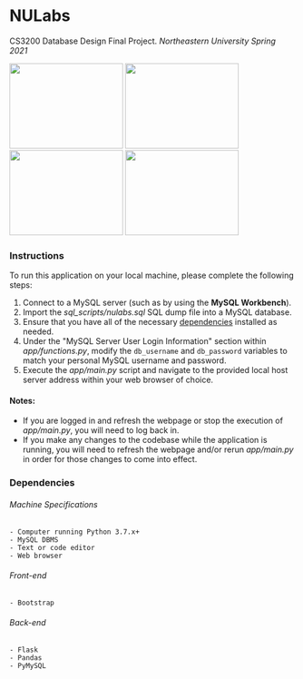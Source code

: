 # NULabs

CS3200 Database Design Final Project. _Northeastern University Spring 2021_

<img src="static/homepage.jpg" width="200" height="150">
<img src="static/student.jpg" width="200" height="150">
<img src="static/pi.jpg" width="200" height="150">
<img src="static/admin.jpg" width="200" height="150">

### Instructions

To run this application on your local machine, please complete the following steps:
1. Connect to a MySQL server (such as by using the __MySQL Workbench__).
2. Import the *sql_scripts/nulabs.sql* SQL dump file into a MySQL database.
3. Ensure that you have all of the necessary [dependencies](#dependencies) installed as needed.
4. Under the "MySQL Server User Login Information" section within *app/functions.py*, modify the ```db_username``` and ```db_password``` variables to match your personal MySQL username and password.
5. Execute the *app/main.py* script and navigate to the provided local host server address within your web browser of choice.

#### Notes:
- If you are logged in and refresh the webpage or stop the execution of *app/main.py*, you will need to log back in.
- If you make any changes to the codebase while the application is running, you will need to refresh the webpage and/or rerun *app/main.py* in order for those changes to come into effect.

### Dependencies

###### Machine Specifications

    - Computer running Python 3.7.x+
    - MySQL DBMS
    - Text or code editor
    - Web browser

###### Front-end

    - Bootstrap

###### Back-end

    - Flask
    - Pandas
    - PyMySQL